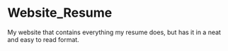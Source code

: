 # Website_Resume
My website that contains everything my resume does, but has it in a neat and easy to read format.
